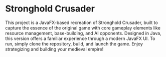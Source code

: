 # Stronghold Crusader
This project is a JavaFX-based recreation of Stronghold Crusader, built to capture the essence of the original game with core gameplay elements like resource management, base-building, and AI opponents. Designed in Java, this version offers a familiar experience through a modern JavaFX UI. To run, simply clone the repository, build, and launch the game. Enjoy strategizing and building your medieval empire!